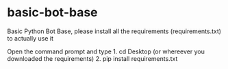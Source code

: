 # basic-bot-base
Basic Python Bot Base, please install all the requirements (requirements.txt) to actually use it


Open the command prompt and type 1. cd Desktop (or whereever you downloaded the requirements) 2. pip install requirements.txt
